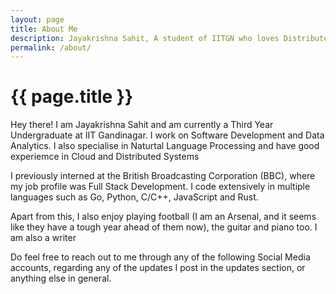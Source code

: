 ```yaml
---
layout: page
title: About Me
description: Jayakrishna Sahit, A student of IITGN who loves Distributed Systems, Data Analytics and Open Source
permalink: /about/
---
```



<div class="row row-about-page">
<div class="col-lg-8  col-lg-offset-2 col-md-8 col-md-offset-2 col-sm-8  col-sm-offset-2 about-page">
<h1 class="page-title">{{ page.title }}</h1>

<p class="about-content">Hey there! I am Jayakrishna Sahit and am currently a Third Year Undergraduate at IIT Gandinagar. I work on Software Development and Data Analytics. I also specialise in Naturtal Language Processing and have good experiemce in Cloud and Distributed Systems</p>

<p class="about-content">I previously interned at the British Broadcasting Corporation (BBC), where my job profile was Full Stack Development. I code extensively in multiple languages such as Go, Python, C/C++, JavaScript and Rust.</p>

<p class="about-content">Apart from this, I also enjoy playing football (I am an Arsenal, and it seems like they have a tough year ahead of them now), the guitar and piano too. I am also a writer</p>

<p class="about-content">Do feel free to reach out to me through any of the following Social Media accounts, regarding any of the updates I post in the updates section, or anything else in general.</p>


<br><br><br>
</div>
</div>
<div class="row">
<div align="center">
<p>
<a href="mailto:sahitjayakrishna8@gmail.com"><i class="fa fa-envelope-o fa-fw" aria-hidden="true" style="font-size:40px;color:#2980b9"></i></a>
&nbsp; &nbsp; &nbsp;
<a href="https://github.com/sahitpj"><i class="fa fa-github" aria-hidden="true" style="font-size:40px;color:#2980b9"></i></a>
&nbsp; &nbsp; &nbsp;
<a href="https://twitter.com/sahitpj"><i class="fa fa-twitter" aria-hidden="true" style="font-size:40px;color:#2980b9"></i></a>
&nbsp; &nbsp; &nbsp;
<a href="https://www.linkedin.com/in/jayakrishna-sahit-81b485129/"><i class="fa fa-linkedin" aria-hidden="true" style="font-size:40px;color:#2980b9"></i></a>
</p>
</div>
</div>

<br><br><br>
